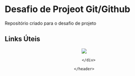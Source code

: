 # Desafio de Projeot Git/Github
Repositório criado para o desafio de projeto
## Links Úteis

<html>

<head>
    <title>Primeiro Projeto</title>
</head>

<body>
    <header class="menu-principal">
        <div class="logo">
            <img src="./img/logo.png" />
        </div>
        <div class="redes-sociais">

        </div>

    </header>
</body>

</html>
